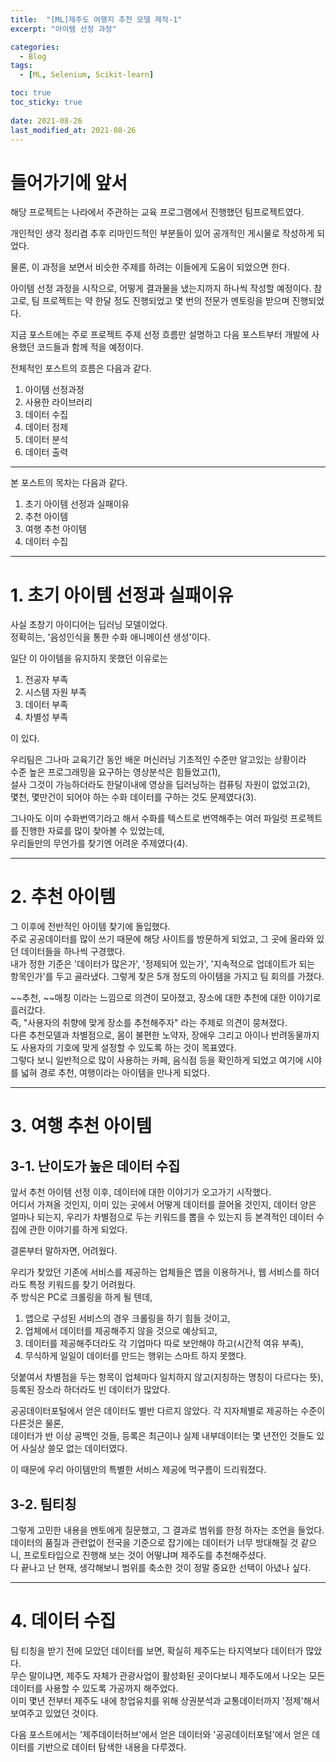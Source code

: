 ```yaml
---
title:  "[ML]제주도 여행지 추천 모델 제작-1"
excerpt: "아이템 선정 과정"

categories:
  - Blog
tags:
  - [ML, Selenium, Scikit-learn]

toc: true
toc_sticky: true
 
date: 2021-08-26
last_modified_at: 2021-08-26
---
```


# 들어가기에 앞서

해당 프로젝트는 나라에서 주관하는 교육 프로그램에서 진행했던 팀프로젝트였다.

개인적인 생각 정리겸 추후 리마인드적인 부분들이 있어 공개적인 게시물로 작성하게 되었다.

물론, 이 과정을 보면서 비슷한 주제를 하려는 이들에게 도움이 되었으면 한다.

아이템 선정 과정을 시작으로, 어떻게 결과물을 냈는지까지 하나씩 작성할 예정이다.
참고로, 팀 프로젝트는 약 한달 정도 진행되었고 몇 번의 전문가 멘토링을 받으며 진행되었다.

지금 포스트에는 주로 프로젝트 주제 선정 흐름만 설명하고 다음 포스트부터 개발에 사용했던 코드들과 함께 적을 예정이다.

전체적인 포스트의 흐름은 다음과 같다.
1. 아이템 선정과정
2. 사용한 라이브러리
3. 데이터 수집
4. 데이터 정제
5. 데이터 분석
6. 데이터 출력

---

본 포스트의 목차는 다음과 같다.
1. 초기 아이템 선정과 실패이유
2. 추천 아이템
3. 여행 추천 아이템
4. 데이터 수집

---

# 1. 초기 아이템 선정과 실패이유

사실 초창기 아이디어는 딥러닝 모델이었다.   
정확히는, '음성인식을 통한 수화 애니메이션 생성'이다.

일단 이 아이템을 유지하지 못했던 이유로는
1. 전공자 부족
2. 시스템 자원 부족
3. 데이터 부족
4. 차별성 부족

이 있다.

우리팀은 그나마 교육기간 동안 배운 머신러닝 기초적인 수준만 알고있는 상황이라   
수준 높은 프로그래밍을 요구하는 영상분석은 힘들었고(1),   
설사 그것이 가능하더라도 한달이내에 영상을 딥러닝하는 컴퓨팅 자원이 없었고(2),   
몇천, 몇만건이 되어야 하는 수화 데이터를 구하는 것도 문제였다(3).

그나마도 이미 수화번역기라고 해서 수화를 텍스트로 번역해주는 여러 파일럿 프로젝트를 진행한 자료를 많이 찾아볼 수 있었는데,   
우리들만의 무언가를 찾기엔 어려운 주제였다(4).

---

# 2. 추천 아이템

그 이후에 전반적인 아이템 찾기에 돌입했다.   
주로 공공데이터를 많이 쓰기 때문에 해당 사이트를 방문하게 되었고, 그 곳에 올라와 있던 데이터들을 하나씩 구경했다.   
내가 정한 기준은 '데이터가 많은가', '정제되어 있는가', '지속적으로 업데이트가 되는 항목인가'를 두고 골라냈다.
그렇게 찾은 5개 정도의 아이템을 가지고 팀 회의를 가졌다.

~~추천, ~~매칭 이라는 느낌으로 의견이 모아졌고, 장소에 대한 추천에 대한 이야기로 흘러갔다.   
즉, "사용자의 취향에 맞게 장소를 추천해주자" 라는 주제로 의견이 뭉쳐졌다.   
다른 추천모델과 차별점으로, 몸이 불편한 노약자, 장애우 그리고 아이나 반려동물까지도 사용자의 기호에 맞게 설정할 수 있도록 하는 것이 목표였다.   
그렇다 보니 일반적으로 많이 사용하는 카페, 음식점 등을 확인하게 되었고 여기에 시야를 넓혀 경로 추천, 여행이라는 아이템을 만나게 되었다.

---

# 3. 여행 추천 아이템
## 3-1. 난이도가 높은 데이터 수집
앞서 추천 아이템 선정 이후, 데이터에 대한 이야기가 오고가기 시작했다.   
어디서 가져올 것인지, 이미 있는 곳에서 어떻게 데이터를 끌어올 것인지, 데이터 양은 얼마나 되는지, 우리가 차별점으로 두는 키워드를 뽑을 수 있는지 등 본격적인 데이터 수집에 관한 이야기를 하게 되었다.

결론부터 말하자면, 어려웠다.

우리가 찾았던 기존에 서비스를 제공하는 업체들은 앱을 이용하거나, 웹 서비스를 하더라도 특정 키워드를 찾기 어려웠다.   
주 방식은 PC로 크롤링을 하게 될 텐데,
1. 앱으로 구성된 서비스의 경우 크롤링을 하기 힘들 것이고,
2. 업체에서 데이터를 제공해주지 않을 것으로 예상되고,
3. 데이터를 제공해주더라도 각 기업마다 따로 보안해야 하고(시간적 여유 부족),
4. 무식하게 일일이 데이터를 만드는 행위는 스마트 하지 못했다.

덧붙여서 차별점을 두는 항목이 업체마다 일치하지 않고(지칭하는 명칭이 다르다는 뜻), 등록된 장소라 하더라도 빈 데이터가 많았다.

공공데이터포털에서 얻은 데이터도 별반 다르지 않았다. 각 지자체별로 제공하는 수준이 다른것은 물론,   
데이터가 반 이상 공백인 것들, 등록은 최근이나 실제 내부데이터는 몇 년전인 것들도 있어 사실상 쓸모 없는 데이터였다.

이 때문에 우리 아이템만의 특별한 서비스 제공에 먹구름이 드리워졌다.
## 3-2. 팀티칭
그렇게 고민한 내용을 멘토에게 질문했고, 그 결과로 범위를 한정 하자는 조언을 들었다.   
데이터의 품질과 관련없이 전국을 기준으로 잡기에는 데이터가 너무 방대해질 것 같으니, 프로토타입으로 진행해 보는 것이 어떻냐며 제주도를 추천해주셨다.   
다 끝나고 난 현재, 생각해보니 범위를 축소한 것이 정말 중요한 선택이 아녔나 싶다.

---
# 4. 데이터 수집
팀 티칭을 받기 전에 모았던 데이터를 보면, 확실히 제주도는 타지역보다 데이터가 많았다.   
무슨 말이냐면, 제주도 자체가 관광사업이 활성화된 곳이다보니 제주도에서 나오는 모든 데이터를 사용할 수 있도록 가공까지 해주었다.   
이미 몇년 전부터 제주도 내에 창업유치를 위해 상권분석과 교통데이터까지 '정제'해서 보여주고 있었던 것이다.

다음 포스트에서는 '제주데이터허브'에서 얻은 데이터와 '공공데이터포털'에서 얻은 데이터를 기반으로 데이터 탐색한 내용을 다루겠다.